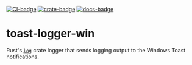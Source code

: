 [![CI-badge]][CI]
[![crate-badge]][crate]
[![docs-badge]][docs]

[CI-badge]: https://github.com/kojiishi/toast-logger-win/actions/workflows/rust-ci.yml/badge.svg
[CI]: https://github.com/kojiishi/toast-logger-win/actions/workflows/rust-ci.yml
[crate-badge]: https://img.shields.io/crates/v/toast-logger-win.svg
[crate]: https://crates.io/crates/toast-logger-win
[docs-badge]: https://docs.rs/toast-logger-win/badge.svg
[docs]: https://docs.rs/toast-logger-win/

# toast-logger-win

Rust's [`log`] crate logger that sends logging output
to the Windows Toast notifications.

[`log`]: https://crates.io/crates/log
